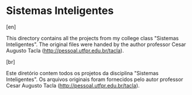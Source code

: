 # Sistemas Inteligentes

[en]

This directory contains all the projects from my college class "Sistemas Inteligentes".
The original files were handed by the author professor Cesar Augusto Tacla (http://pessoal.utfpr.edu.br/tacla).

[br]

Este diretório contem todos os projetos da disciplina "Sistemas Inteligentes". Os arquivos originais foram fornecidos pelo
autor professor Cesar Augusto Tacla (http://pessoal.utfpr.edu.br/tacla).
